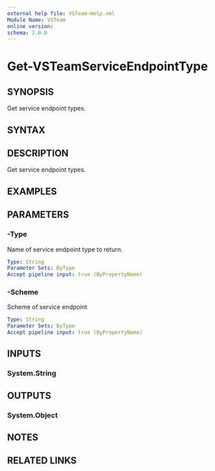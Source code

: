 ```yaml
---
external help file: VSTeam-Help.xml
Module Name: VSTeam
online version:
schema: 2.0.0
---
```


# Get-VSTeamServiceEndpointType

## SYNOPSIS

Get service endpoint types.

## SYNTAX

## DESCRIPTION

Get service endpoint types.

## EXAMPLES

## PARAMETERS

### -Type

Name of service endpoint type to return.

```yaml
Type: String
Parameter Sets: ByType
Accept pipeline input: true (ByPropertyName)
```

### -Scheme

Scheme of service endpoint

```yaml
Type: String
Parameter Sets: ByType
Accept pipeline input: true (ByPropertyName)
```

## INPUTS

### System.String

## OUTPUTS

### System.Object

## NOTES

## RELATED LINKS

